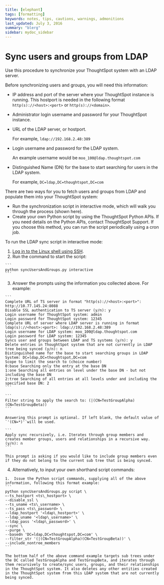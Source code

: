 ```yaml
---
title: [elephant]
tags: [formatting]
keywords: notes, tips, cautions, warnings, admonitions
last_updated: July 3, 2016
summary: "blerg"
sidebar: mydoc_sidebar
---
```

# Sync users and groups from LDAP

Use this procedure to synchronize your ThoughtSpot system with an LDAP server.

Before synchronizing users and groups, you will need this information:

-   IP address and port of the server where your ThoughtSpot instance is running. This hostport is needed in the following format `http(s)://<host>:<port>` or `http(s)://<domain>`.
-   Administrator login username and password for your ThoughtSpot instance.
-   URL of the LDAP server, or hostport.

    For example, `ldap://192.168.2.48:389`

-   Login username and password for the LDAP system.

    An example username would be `moo_100@ldap.thoughtspot.com`

-   Distinguished Name \(DN\) for the base to start searching for users in the LDAP system.

    For example, `DC=ldap,DC=thoughtspot,DC=com`


There are two ways for you to fetch users and groups from LDAP and populate them into your ThoughtSpot system:

-   Run the synchronization script in interactive mode, which will walk you through the process \(shown here\).
-   Create your own Python script by using the ThoughtSpot Python APIs. If you need details on the Python APIs, contact ThoughtSpot Support. If you choose this method, you can run the script periodically using a cron job.

To run the LDAP sync script in interactive mode:

1.   [Log in to the Linux shell using SSH](login_console.html#). 
2.   Run the command to start the script: 

    ```
    python syncUsersAndGroups.py interactive
    ```

3.   Answer the prompts using the information you collected above. For example: 

    ```
    Complete URL of TS server in format "http(s)://<host>:<port>": http://10.77.145.24:8088
    Disable SSL authentication to TS server (y/n): y
    Login username for ThoughtSpot system: admin
    Login password for ThoughtSpot system: 12345
    Complete URL of server where LDAP server is running in format ldap(s)://<host>:<port>: ldap://192.168.2.48:389
    Login username for LDAP system: moo_100@ldap.thoughtspot.com
    Login password for LDAP system: 12345
    Syncs user and groups between LDAP and TS systems (y/n): y
    Delete entries in ThoughtSpot system that are not currently in LDAP tree being synced (y/n): n
    Distinguished name for the base to start searching groups in LDAP System: DC=ldap,DC=thoughtspot,DC=com
    Scope to limit the search to (choice number)
    0:base Searching only the entry at the base DN
    1:one Searching all entries on level under the base DN - but not including the base DN
    2:tree Searching of all entries at all levels under and including the specified base DN: 2
    ```

    ```
    Filter string to apply the search to: (|(CN=TestGroupAlpha)(CN=TestGroupBeta))
    ```

    Answering this prompt is optional. If left blank, the default value of `'(CN=*)'`will be used.

    ```
    Apply sync recursively, i.e. Iterates through group members and creates member groups, users and relationships in a recursive way. (y/n): n
    ```

    This prompt is asking if you would like to include group members even if they do not belong to the current sub tree that is being synced.

4.   Alternatively, to input your own shorthand script commands: 

    1.  Issue the Python script commands, supplying all of the above information, following this format example:
    ```
    python syncUsersAndGroups.py script \
    –-ts_hostport <ts\_hostport> \
    --disable_ssl \
    --ts_uname <ts\_username> \
    --ts_pass <ts\_password> \
    --ldap_hostport '<ldap\_hostport>' \
    --ldap_uname '<ldap\_username>' \
    --ldap_pass '<ldap\_password>' \
    --sync \
    --purge \
    --basedn 'DC=ldap,DC=thoughtspot,DC=com' \
    --filter_str '(|(CN=TestGroupAlpha)(CN=TestGroupBeta))' \
    --include_nontree_members
    ```

    The bottom half of the above command example targets sub trees under the DC called TestGroupAlpha and TestGroupBeta, and iterates through them recursively to create/sync users, groups, and their relationships in the ThoughtSpot system. It also deletes any other entities created in the ThoughtSpot system from this LDAP system that are not currently being synced.


